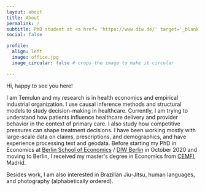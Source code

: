 ```yaml
---
layout: about
title: About
permalink: /
subtitle: PhD student at <a href= 'https://www.diw.de/' target='_blank'>DIW Berlin</a>  & <a href='https://www.tu.berlin/en/wm' target='_blank'>TU Berlin</a>
social: false

profile:
  align: left
  image: office.jpg
  image_circular: false # crops the image to make it circular

---
```


Hi, happy to see you here!

I am Temulun and my research is in health economics and empirical industrial organization. I use causal inference methods and structural models to study decision-making in healthcare. Currently, I am trying to understand how patients influence healthcare delivery and provider behavior in the context of primary care. I also study how competitive pressures can shape treatment decisions. I have been working mostly with large-scale data on claims, prescriptions, and demographics, and have experience processing text and geodata. Before starting my PhD in Economics at [Berlin School of Economics](https://berlinschoolofeconomics.de/home) / [DIW Berlin](https://www.diw.de/) in October 2020 and moving to Berlin, I received my master's degree in Economics from [CEMFI](https://www.cemfi.es/index.asp), Madrid.

Besides work, I am also interested in Brazilian Jiu-Jitsu, human languages, and photography (alphabetically ordered).

